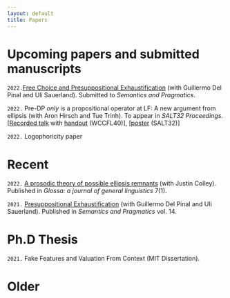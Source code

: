 ```yaml
---
layout: default
title: Papers
---
```






# Upcoming papers and submitted manuscripts

`2022.`[Free Choice and Presuppositional Exhaustification](https://ling.auf.net/lingbuzz/006122) (with Guillermo Del Pinal and Uli Sauerland). Submitted to *Semantics and Pragmatics*.


`2022.` Pre-DP *only* is a propositional operator at LF: A new argument from ellipsis (with Aron Hirsch and Tue Trinh). To appear in *SALT32 Proceedings*.
[[Recorded talk](https://osf.io/w6pue) with [handout](https://osf.io/fp2ym) (WCCFL40)], [[poster](https://osf.io/bwa7d) (SALT32)]

`2022.` Logophoricity paper


# Recent


`2022.` [A prosodic theory of possible ellipsis remnants](https://www.glossa-journal.org/article/id/5747/) (with Justin Colley). Published in *Glossa: a journal of general linguistics* 7(1).

`2021.` [Presuppositional Exhaustification](https://semprag.org/index.php/sp/article/view/sp.14.11) (with Guillermo Del Pinal and Uli Sauerland). Published in *Semantics and Pragmatics* vol. 14.


# Ph.D Thesis

`2021.` Fake Features and Valuation From Context (MIT Dissertation).



# Older
